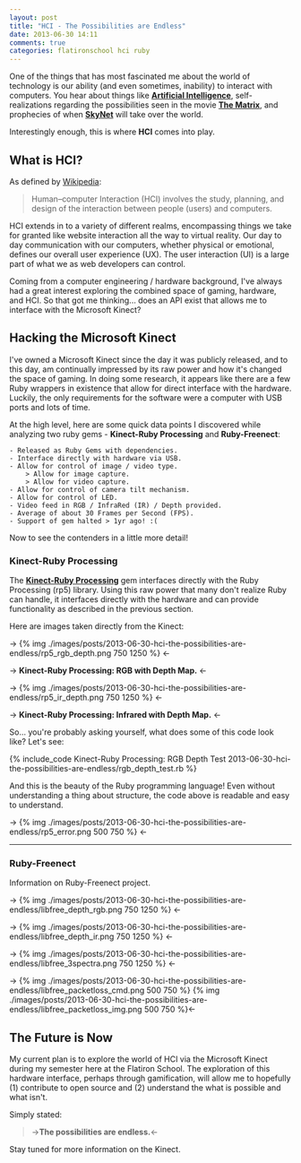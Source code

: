 ```yaml
---
layout: post
title: "HCI - The Possibilities are Endless"
date: 2013-06-30 14:11
comments: true
categories: flatironschool hci ruby
---
```


One of the things that has most fascinated me about the world of technology is our ability (and even sometimes, inability) to interact with computers. You hear about things like **[Artificial Intelligence](https://en.wikipedia.org/wiki/Artificial_intelligence "Definition of Artificial Intelligence")**, self-realizations regarding the possibilities seen in the movie **[The Matrix](http://www.imdb.com/title/tt0133093/)**, and prophecies of when **[SkyNet](http://terminator.wikia.com/wiki/Skynet)** will take over the world.  

Interestingly enough, this is where **HCI** comes into play.

## What is HCI?

As defined by [Wikipedia](https://en.wikipedia.org/wiki/Human%E2%80%93computer_interaction):

> Human–computer Interaction (HCI) involves the study, planning, and design of the interaction between people (users) and computers.

HCI extends in to a variety of different realms, encompassing things we take for granted like website interaction all the way to virtual reality. Our day to day communication with our computers, whether physical or emotional, defines our overall user experience (UX). The user interaction (UI) is a large part of what we as web developers can control.  

Coming from a computer engineering / hardware background, I've always had a great interest exploring the combined space of gaming, hardware, and HCI. So that got me thinking... does an API exist that allows me to interface with the Microsoft Kinect?

## Hacking the Microsoft Kinect

I've owned a Microsoft Kinect since the day it was publicly released, and to this day, am continually impressed by its raw power and how it's changed the space of gaming. In doing some research, it appears like there are a few Ruby wrappers in existence that allow for direct interface with the hardware. Luckily, the only requirements for the software were a computer with USB ports and lots of time.  

At the high level, here are some quick data points I discovered while analyzing two ruby gems - **Kinect-Ruby Processing** and **Ruby-Freenect**:

    - Released as Ruby Gems with dependencies.
    - Interface directly with hardware via USB.
    - Allow for control of image / video type.
        > Allow for image capture.
        > Allow for video capture.
    - Allow for control of camera tilt mechanism.
    - Allow for control of LED.
    - Video feed in RGB / InfraRed (IR) / Depth provided.
    - Average of about 30 Frames per Second (FPS).
    - Support of gem halted > 1yr ago! :(

Now to see the contenders in a little more detail!

### Kinect-Ruby Processing

The **[Kinect-Ruby Processing](https://github.com/mudphone/Kinect-Ruby-Processing "Github of Kinect-Ruby Processing gem")** gem interfaces directly with the Ruby Processing (rp5) library. Using this raw power that many don't realize Ruby can handle, it interfaces directly with the hardware and can provide functionality as described in the previous section.  

Here are images taken directly from the Kinect:

-> {% img ./images/posts/2013-06-30-hci-the-possibilities-are-endless/rp5_rgb_depth.png 750 1250 %} <-

-> **Kinect-Ruby Processing: RGB with Depth Map.** <-

-> {% img ./images/posts/2013-06-30-hci-the-possibilities-are-endless/rp5_ir_depth.png 750 1250 %} <-

-> **Kinect-Ruby Processing: Infrared with Depth Map.** <-

So... you're probably asking yourself, what does some of this code look like? Let's see:

{% include_code Kinect-Ruby Processing: RGB Depth Test 2013-06-30-hci-the-possibilities-are-endless/rgb_depth_test.rb %}

And this is the beauty of the Ruby programming language! Even without understanding a thing about structure, the code above is readable and easy to understand.

-> {% img ./images/posts/2013-06-30-hci-the-possibilities-are-endless/rp5_error.png 500 750 %} <-

---

### Ruby-Freenect

Information on Ruby-Freenect project.

-> {% img ./images/posts/2013-06-30-hci-the-possibilities-are-endless/libfree_depth_rgb.png 750 1250 %} <-

-> {% img ./images/posts/2013-06-30-hci-the-possibilities-are-endless/libfree_depth_ir.png 750 1250 %} <-

-> {% img ./images/posts/2013-06-30-hci-the-possibilities-are-endless/libfree_3spectra.png 750 1250 %} <-

-> {% img ./images/posts/2013-06-30-hci-the-possibilities-are-endless/libfree_packetloss_cmd.png 500 750 %} {% img ./images/posts/2013-06-30-hci-the-possibilities-are-endless/libfree_packetloss_img.png 500 750 %}<-

## The Future is Now

My current plan is to explore the world of HCI via the Microsoft Kinect during my semester here at the Flatiron School. The exploration of this hardware interface, perhaps through gamification, will allow me to hopefully (1) contribute to open source and (2) understand the what is possible and what isn't.  

Simply stated:

>->**The possibilities are endless.**<-

Stay tuned for more information on the Kinect.